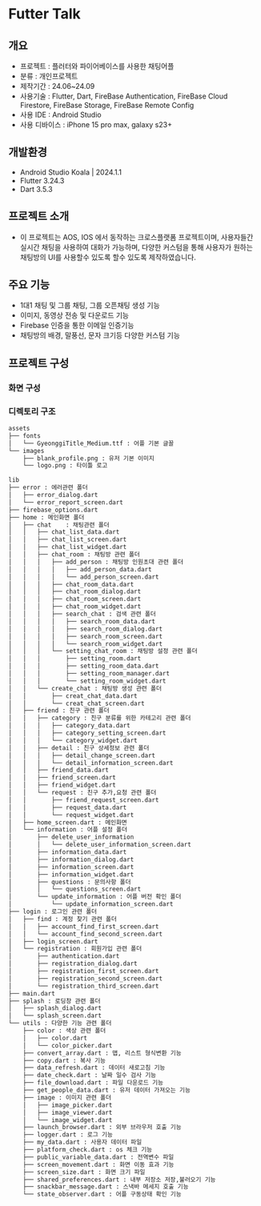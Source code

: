 # Futter Talk
## 개요

- 프로젝트 : 플러터와 파이어베이스를 사용한 채팅어플
- 분류 : 개인프로젝트
- 제작기간 : 24.06~24.09
- 사용기술 : Flutter, Dart, FireBase Authentication, FireBase Cloud Firestore, FireBase Storage, FireBase Remote Config
- 사용 IDE : Android Studio
- 사용 디바이스 : iPhone 15 pro max, galaxy s23+

## 개발환경
- Android Studio Koala | 2024.1.1
- Flutter 3.24.3
- Dart 3.5.3

## 프로젝트 소개
- 이 프로젝트는 AOS, IOS 에서 동작하는 크로스플랫폼 프로젝트이며, 사용자들간 실시간 채팅을 사용하여 대화가 가능하며, 다양한 커스텀을 통해 사용자가 원하는 채팅방의 UI를 사용할수 있도록 할수 있도록 제작하였습니다.

## 주요 기능
- 1대1 채팅 및 그룹 채팅, 그룹 오픈채팅 생성 기능
- 이미지, 동영상 전송 및 다운로드 기능
- Firebase 인증을 통한 이메일 인증기능
- 채팅방의 배경, 말풍선, 문자 크기등 다양한 커스텀 기능

## 프로젝트 구성
### 화면 구성


### 디렉토리 구조

```sh
assets
├── fonts
│   └── GyeonggiTitle_Medium.ttf : 어플 기본 글꼴
└── images
    ├── blank_profile.png : 유저 기본 이미지
    └── logo.png : 타이틀 로고
```

```sh
lib
├── error : 에러관련 폴더
│   ├── error_dialog.dart
│   └── error_report_screen.dart
├── firebase_options.dart
├── home : 메인화면 폴더
│   ├── chat	: 채팅관련 폴더
│   │   ├── chat_list_data.dart
│   │   ├── chat_list_screen.dart
│   │   ├── chat_list_widget.dart
│   │   ├── chat_room : 채팅방 관련 폴더
│   │   │   ├── add_person : 채팅방 인원초대 관련 폴더
│   │   │   │   ├── add_person_data.dart
│   │   │   │   └── add_person_screen.dart
│   │   │   ├── chat_room_data.dart
│   │   │   ├── chat_room_dialog.dart
│   │   │   ├── chat_room_screen.dart
│   │   │   ├── chat_room_widget.dart
│   │   │   ├── search_chat : 검색 관련 폴더
│   │   │   │   ├── search_room_data.dart
│   │   │   │   ├── search_room_dialog.dart
│   │   │   │   ├── search_room_screen.dart
│   │   │   │   └── search_room_widget.dart
│   │   │   └── setting_chat_room : 채팅방 설정 관련 폴더
│   │   │       ├── setting_room.dart
│   │   │       ├── setting_room_data.dart
│   │   │       ├── setting_room_manager.dart
│   │   │       └── setting_room_widget.dart
│   │   └── create_chat : 채팅방 생성 관련 폴더
│   │       ├── creat_chat_data.dart
│   │       └── creat_chat_screen.dart
│   ├── friend : 친구 관련 폴더
│   │   ├── category : 친구 분류를 위한 카테고리 관련 폴더
│   │   │   ├── category_data.dart
│   │   │   ├── category_setting_screen.dart
│   │   │   └── category_widget.dart
│   │   ├── detail : 친구 상세정보 관련 폴더
│   │   │   ├── detail_change_screen.dart
│   │   │   └── detail_information_screen.dart
│   │   ├── friend_data.dart
│   │   ├── friend_screen.dart
│   │   ├── friend_widget.dart
│   │   └── request : 친구 추가,요청 관련 폴더
│   │       ├── friend_request_screen.dart
│   │       ├── request_data.dart
│   │       └── request_widget.dart
│   ├── home_screen.dart : 메인화면
│   └── information : 어플 설정 폴더
│       ├── delete_user_information
│       │   └── delete_user_information_screen.dart
│       ├── information_data.dart
│       ├── information_dialog.dart
│       ├── information_screen.dart
│       ├── information_widget.dart
│       ├── questions : 문의사항 폴더
│       │   └── questions_screen.dart
│       └── update_information : 어플 버전 확인 폴더
│           └── update_information_screen.dart
├── login : 로그인 관련 폴더
│   ├── find : 계정 찾기 관련 폴더
│   │   ├── account_find_first_screen.dart
│   │   └── account_find_second_screen.dart
│   ├── login_screen.dart
│   └── registration : 회원가입 관련 폴더
│       ├── authentication.dart
│       ├── registration_dialog.dart
│       ├── registration_first_screen.dart
│       ├── registration_second_screen.dart
│       └── registration_third_screen.dart
├── main.dart
├── splash : 로딩창 관련 폴더
│   ├── splash_dialog.dart
│   └── splash_screen.dart
└── utils : 다양한 기능 관련 폴더
    ├── color : 색상 관련 폴더
    │   ├── color.dart
    │   └── color_picker.dart
    ├── convert_array.dart : 맵, 리스트 형식변환 기능
    ├── copy.dart : 복사 기능
    ├── data_refresh.dart : 데이터 새로고침 기능
    ├── date_check.dart : 날짜 일수 검사 기능
    ├── file_download.dart : 파일 다운로드 기능
    ├── get_people_data.dart : 유저 데이터 가져오는 기능
    ├── image : 이미지 관련 폴더
    │   ├── image_picker.dart
    │   ├── image_viewer.dart
    │   └── image_widget.dart
    ├── launch_browser.dart : 외부 브라우저 호출 기능
    ├── logger.dart : 로그 기능
    ├── my_data.dart : 사용자 데이터 파일
    ├── platform_check.dart : os 체크 기능
    ├── public_variable_data.dart : 전역변수 파일
    ├── screen_movement.dart : 화면 이동 효과 기능
    ├── screen_size.dart : 화면 크기 파일
    ├── shared_preferences.dart : 내부 저장소 저장,불러오기 기능
    ├── snackbar_message.dart : 스낵바 메세지 호출 기능
    └── state_observer.dart : 어플 구동상태 확인 기능
```
